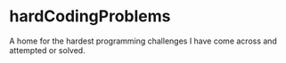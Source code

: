 # hardCodingProblems
A home for the hardest programming challenges I have come across and attempted or solved.
